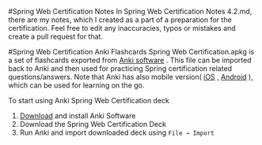 #Spring Web Certification Notes
In Spring Web Certification Notes 4.2.md, there are my notes, which I created as a part of a preparation for the certification. Feel free to edit any inaccuracies,
typos or mistakes and create a pull request for that.

#Spring Web Certification Anki Flashcards
Spring Web Certification.apkg is a set of flashcards exported from [Anki software](http://ankisrs.net/) .
This file can be imported back to Anki and then used for practicing Spring certification related questions/answers.
Note that Anki has also mobile version( [iOS](https://itunes.apple.com/us/app/ankimobile-flashcards/id373493387?mt=8&ign-mpt=uo%3D4) , [Android](https://play.google.com/store/apps/details?id=com.ichi2.anki) ), which can be used for learning on the go.

To start using Anki Spring Web Certification deck
1. [Download](http://ankisrs.net/) and install Anki Software
2. Download the Spring Web Certification Deck
3. Run Anki and import downloaded deck using `File → Import`